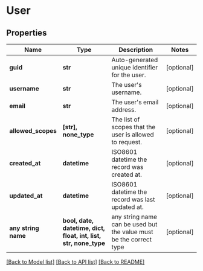 # User


## Properties
Name | Type | Description | Notes
------------ | ------------- | ------------- | -------------
**guid** | **str** | Auto-generated unique identifier for the user. | [optional] 
**username** | **str** | The user&#39;s username. | [optional] 
**email** | **str** | The user&#39;s email address. | [optional] 
**allowed_scopes** | **[str], none_type** | The list of scopes that the user is allowed to request. | [optional] 
**created_at** | **datetime** | ISO8601 datetime the record was created at. | [optional] 
**updated_at** | **datetime** | ISO8601 datetime the record was last updated at. | [optional] 
**any string name** | **bool, date, datetime, dict, float, int, list, str, none_type** | any string name can be used but the value must be the correct type | [optional]

[[Back to Model list]](../README.md#documentation-for-models) [[Back to API list]](../README.md#documentation-for-api-endpoints) [[Back to README]](../README.md)


